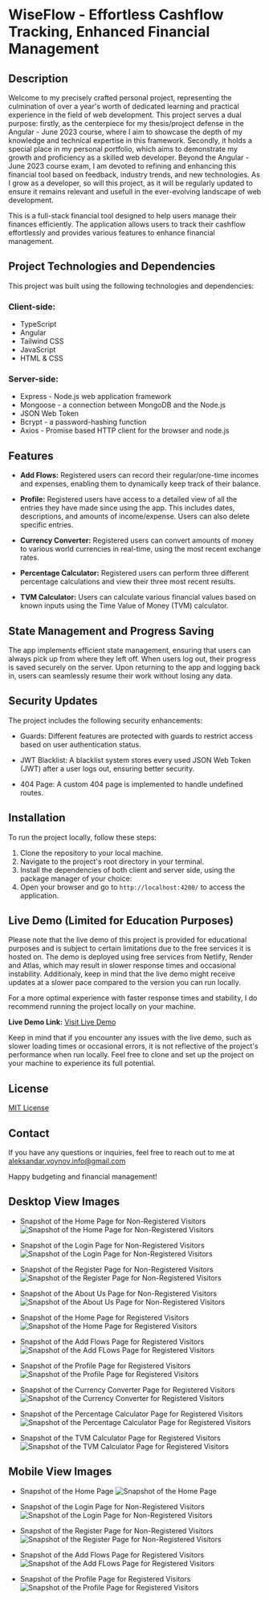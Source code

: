 # WiseFlow - Effortless Cashflow Tracking, Enhanced Financial Management

## Description

Welcome to my precisely crafted personal project, representing the culmination of over a year's worth of dedicated learning and practical experience in the field of web development. This project serves a dual purpose: firstly, as the centerpiece for my thesis/project defense in the Angular - June 2023 course, where I aim to showcase the depth of my knowledge and technical expertise in this framework. Secondly, it holds a special place in my personal portfolio, which aims to demonstrate my growth and proficiency as a skilled web developer. Beyond the Angular - June 2023 course exam, I am devoted to refining and enhancing this financial tool based on feedback, industry trends, and new technologies. As I grow as a developer, so will this project, as it will be regularly updated to ensure it remains relevant and usefull in the ever-evolving landscape of web development.

This is a full-stack financial tool designed to help users manage their finances efficiently. The application allows users to track their cashflow effortlessly and provides various features to enhance financial management.

## Project Technologies and Dependencies

This project was built using the following technologies and dependencies:

### Client-side:
- TypeScript
- Angular
- Tailwind CSS
- JavaScript
- HTML & CSS
### Server-side:
- Express - Node.js web application framework
- Mongoose - a connection between MongoDB and the Node.js
- JSON Web Token
- Bcrypt - a password-hashing function
- Axios - Promise based HTTP client for the browser and node.js

## Features

- **Add Flows:** Registered users can record their regular/one-time incomes and expenses, enabling them to dynamically keep track of their balance.

- **Profile:** Registered users have access to a detailed view of all the entries they have made since using the app. This includes dates, descriptions, and amounts of income/expense. Users can also delete specific entries.

- **Currency Converter:** Registered users can convert amounts of money to various world currencies in real-time, using the most recent exchange rates.

- **Percentage Calculator:** Registered users can perform three different percentage calculations and view their three most recent results.

- **TVM Calculator:** Users can calculate various financial values based on known inputs using the Time Value of Money (TVM) calculator.

## State Management and Progress Saving

The app implements efficient state management, ensuring that users can always pick up from where they left off. When users log out, their progress is saved securely on the server. Upon returning to the app and logging back in, users can seamlessly resume their work without losing any data.

## Security Updates

The project includes the following security enhancements:

- Guards: Different features are protected with guards to restrict access based on user authentication status.

- JWT Blacklist: A blacklist system stores every used JSON Web Token (JWT) after a user logs out, ensuring better security.

- 404 Page: A custom 404 page is implemented to handle undefined routes.


## Installation

To run the project locally, follow these steps:

1. Clone the repository to your local machine.
2. Navigate to the project's root directory in your terminal.
3. Install the dependencies of both client and server side, using the package manager of your choice:
4. Open your browser and go to `http://localhost:4200/` to access the application.

## Live Demo (Limited for Education Purposes)

Please note that the live demo of this project is provided for educational purposes and is subject to certain limitations due to the free services it is hosted on. The demo is deployed using free services from Netlify, Render and Atlas, which may result in slower response times and occasional instability. Additionaly, keep in mind that the live demo might receive updates at a slower pace compared to the version you can run locally.

For a more optimal experience with faster response times and stability, I do recommend running the project locally on your machine.

**Live Demo Link:** [Visit Live Demo](https://main--wise-flow.netlify.app)

Keep in mind that if you encounter any issues with the live demo, such as slower loading times or occasional errors, it is not reflective of the project's performance when run locally. Feel free to clone and set up the project on your machine to experience its full potential.


## License

[MIT License](https://github.com/AlekSkyHigh/wise-flow/blob/master/LICENSE)

## Contact

If you have any questions or inquiries, feel free to reach out to me at aleksandar.voynov.info@gmail.com

Happy budgeting and financial management!

## Desktop View Images

- Snapshot of the Home Page for Non-Registered Visitors
![Snapshot of the Home Page for Non-Registered Visitors](./client/src/assets/Screenshot%202023-08-09%20at%2022.55.27.png)

- Snapshot of the Login Page for Non-Registered Visitors
![Snapshot of the Login Page for Non-Registered Visitors](./client/src/assets/Screenshot%202023-08-09%20at%2022.48.43.png)

- Snapshot of the Register Page for Non-Registered Visitors
![Snapshot of the Register Page for Non-Registered Visitors](./client/src/assets/Screenshot%202023-08-09%20at%2022.49.09.png)

- Snapshot of the About Us Page for Non-Registered Visitors
![Snapshot of the About Us Page for Non-Registered Visitors](./client/src/assets/aboutUs.png)

- Snapshot of the Home Page for Registered Visitors
![Snapshot of the Home Page for Registered Visitors](./client/src/assets/homePageRegisteredDesktop.png)

- Snapshot of the Add Flows Page for Registered Visitors
![Snapshot of the Add FLows Page for Registered Visitors](./client/src/assets/addFlowsDesktop.png)

- Snapshot of the Profile Page for Registered Visitors
![Snapshot of the Profile Page for Registered Visitors](./client/src/assets/profileDesktop.png)

- Snapshot of the Currency Converter Page for Registered Visitors
![Snapshot of the Currency Converter for Registered Visitors](./client/src/assets/currencyConvDesktop.png)

- Snapshot of the Percentage Calculator Page for Registered Visitors
![Snapshot of the Percentage Calculator Page for Registered Visitors](./client/src/assets/percentageCalcDesktop.png)

- Snapshot of the TVM Calculator Page for Registered Visitors
![Snapshot of the TVM Calculator Page for Registered Visitors](./client/src/assets/tvmCalcDesktop.png)

## Mobile View Images

- Snapshot of the Home Page
![Snapshot of the Home Page](./client/src/assets/home-mobile.png)

- Snapshot of the Login Page for Non-Registered Visitors
![Snapshot of the Login Page for Non-Registered Visitors](./client/src/assets/login-mobile.png)

- Snapshot of the Register Page for Non-Registered Visitors
![Snapshot of the Register Page for Non-Registered Visitors](./client/src/assets/register-mobile.png)

- Snapshot of the Add Flows Page for Registered Visitors
![Snapshot of the Add FLows Page for Registered Visitors](./client/src/assets/addflows-mobile.png)

- Snapshot of the Profile Page for Registered Visitors
![Snapshot of the Profile Page for Registered Visitors](./client/src/assets/profile-mobile.png)